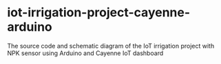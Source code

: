# iot-irrigation-project-cayenne-arduino
The source code and schematic diagram of the IoT irrigation project with NPK sensor using Arduino and Cayenne IoT dashboard

